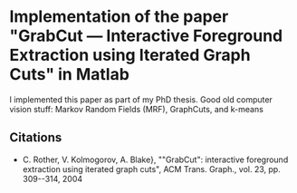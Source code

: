 # Implementation of the paper "GrabCut — Interactive Foreground Extraction using Iterated Graph Cuts" in Matlab

I implemented this paper as part of my PhD thesis. Good old computer vision stuff: Markov Random Fields (MRF), GraphCuts, and k-means

## Citations
* C. Rother, V. Kolmogorov, A. Blake}, ""GrabCut": interactive foreground extraction using iterated graph cuts", ACM Trans. Graph., vol. 23,
  pp. 309--314, 2004
